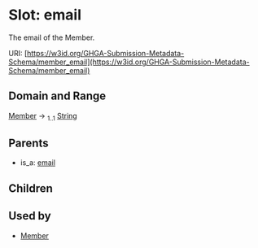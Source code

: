 
# Slot: email


The email of the Member.

URI: [https://w3id.org/GHGA-Submission-Metadata-Schema/member_email](https://w3id.org/GHGA-Submission-Metadata-Schema/member_email)


## Domain and Range

[Member](Member.md) &#8594;  <sub>1..1</sub> [String](types/String.md)

## Parents

 *  is_a: [email](email.md)

## Children


## Used by

 * [Member](Member.md)

